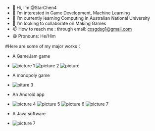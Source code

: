 - 👋 Hi, I’m @StarChen4
- 👀 I’m interested in Game Development, Machine Learning
- 🌱 I’m currently learning Computing in Australian National University
- 💞️ I’m looking to collaborate on Making Games
- 📫 How to reach me : through email: cxsgdsg1@gmail.com
- 😄 Pronouns: He/Him

#Here are some of my major works：
- A GameJam game
- ![picture 1](Game_GameJam.png) ![picture 2](Game_GameJam2.png) ![picture](Game_GameJam3.png)

- A monopoly game
- ![piture 3](Game_Java_Marraketch.png)

- An Android app
- ![picture 4](Android_App_1.png) ![picture 5](Android_App_2.png) ![picture 6](Android_App_3.png) ![picture 7](Android_App_4.png)

- A Java software
- ![picture 7](Software_Java.png)
<!---
StarChen4/StarChen4 is a ✨ special ✨ repository because its `README.md` (this file) appears on your GitHub profile.
You can click the Preview link to take a look at your changes.
--->
